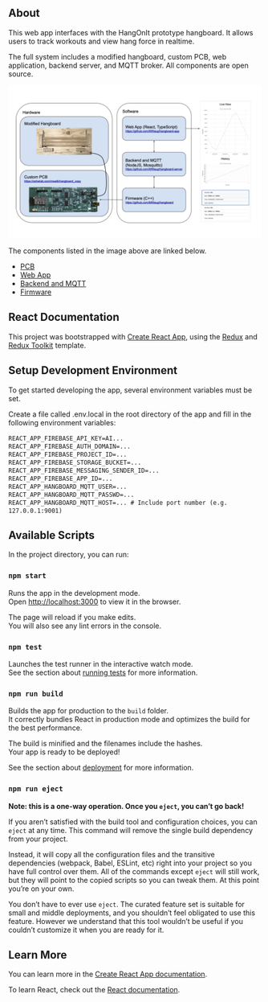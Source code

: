 ## About

This web app interfaces with the HangOnIt prototype hangboard.
It allows users to track workouts and view hang force in realtime.

The full system includes a modified hangboard, custom PCB, web application, backend server, and MQTT broker. All components are open source.

<center><img src="./doc/HangboardSystem.png" alt="live_view"/></center>

The components listed in the image above are linked below.

- [PCB](https://oshwlab.com/mwalk/hangboard_copy)
- [Web App](https://github.com/MWaug/hangboard-app)
- [Backend and MQTT](https://github.com/MWaug/hangboard-server)
- [Firmware](https://github.com/MWaug/hangboard)

## React Documentation

This project was bootstrapped with [Create React App](https://github.com/facebook/create-react-app), using the [Redux](https://redux.js.org/) and [Redux Toolkit](https://redux-toolkit.js.org/) template.

## Setup Development Environment

To get started developing the app, several environment variables must be set.

Create a file called .env.local in the root directory of the app and fill in the following environment variables:

```
REACT_APP_FIREBASE_API_KEY=AI...
REACT_APP_FIREBASE_AUTH_DOMAIN=...
REACT_APP_FIREBASE_PROJECT_ID=...
REACT_APP_FIREBASE_STORAGE_BUCKET=...
REACT_APP_FIREBASE_MESSAGING_SENDER_ID=...
REACT_APP_FIREBASE_APP_ID=...
REACT_APP_HANGBOARD_MQTT_USER=...
REACT_APP_HANGBOARD_MQTT_PASSWD=...
REACT_APP_HANGBOARD_MQTT_HOST=... # Include port number (e.g. 127.0.0.1:9001)
```

## Available Scripts

In the project directory, you can run:

### `npm start`

Runs the app in the development mode.<br />
Open [http://localhost:3000](http://localhost:3000) to view it in the browser.

The page will reload if you make edits.<br />
You will also see any lint errors in the console.

### `npm test`

Launches the test runner in the interactive watch mode.<br />
See the section about [running tests](https://facebook.github.io/create-react-app/docs/running-tests) for more information.

### `npm run build`

Builds the app for production to the `build` folder.<br />
It correctly bundles React in production mode and optimizes the build for the best performance.

The build is minified and the filenames include the hashes.<br />
Your app is ready to be deployed!

See the section about [deployment](https://facebook.github.io/create-react-app/docs/deployment) for more information.

### `npm run eject`

**Note: this is a one-way operation. Once you `eject`, you can’t go back!**

If you aren’t satisfied with the build tool and configuration choices, you can `eject` at any time. This command will remove the single build dependency from your project.

Instead, it will copy all the configuration files and the transitive dependencies (webpack, Babel, ESLint, etc) right into your project so you have full control over them. All of the commands except `eject` will still work, but they will point to the copied scripts so you can tweak them. At this point you’re on your own.

You don’t have to ever use `eject`. The curated feature set is suitable for small and middle deployments, and you shouldn’t feel obligated to use this feature. However we understand that this tool wouldn’t be useful if you couldn’t customize it when you are ready for it.

## Learn More

You can learn more in the [Create React App documentation](https://facebook.github.io/create-react-app/docs/getting-started).

To learn React, check out the [React documentation](https://reactjs.org/).

